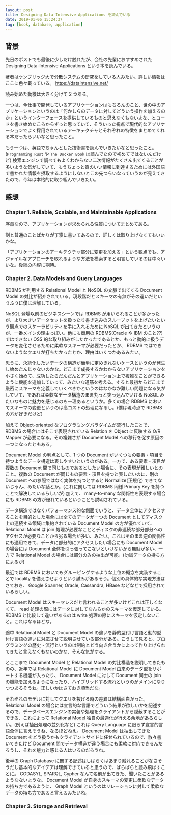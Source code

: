 ```yaml
---
layout: post
title: Designing Data-Intensive Applications を読んでいる
date: 2019-01-06 15:24:37
tag: [book, database, application]
---
```


## 背景

先日のポストでも最後に少しだけ触れたが、会社の先輩におすすめされた Designing Data-Intensive Applications という本を読んでいる。

著者はケンブリッジ大で分散システムの研究をしている人みたい。詳しい情報はここに色々載っている。 https://dataintensive.net/

読み始めた動機は大きく分けて 2 つある。

一つは、今仕事で開発しているアプリケーションはもちろんのこと、世の中のアプリケーションというのは「何かしらのデータに対してどういう操作を加えるのか」というインターフェースを提供しているものと思えなくもないよな、とコードを書き始めたころからずっと思っていて、そういった視点で現代的なアプリケーションでよく採用されているアーキテクチャとそれぞれの特徴をまとめてくれる本だったらいいなと思ったこと。

もう一つは、英語でちゃんとした技術書を読んでいきたいなと思ったこと。 (`Programming Rust` や `The Docker Book` は読んでたので初めてではないんだけど) 検索エンジンで調べてもよくわからない二次情報がたくさん出てくることが多いような気がしていて、もうちょっと質のいい情報に到達するためには外国語で書かれた情報を摂取するようにしないとこの先つらいなっていうのが見えてきたので、今年は本格的に取り組んでいきたい。

## 感想

### Chapter 1. Reliable, Scalable, and Maintainable Applications

序章なので、アプリケーションが求められる性質についてまとめてある。

割と普通のことばかりが丁寧に書いてあるので、詳しくは取り上げなくてもいいかな。

「アプリケーションのアーキテクチャ部分に変更を加える」という観点でも、アジャイルなアプローチを取れるような方法を模索すると明言しているのは中々いいな。後続の内容に期待。

### Chapter 2. Data Models and Query Languages

RDBMS が利用する Relational Model と NoSQL の文脈で出てくる Document Model の対比が紹介されている。現段階だとスキーマの有無がその違いだというふうに僕は理解している。

NoSQL 登場以前のビジネスシーンでは RDBMS が用いられることが多かったが、より大きいデータセットを扱ったり書き込みのスループットを上げたいという観点でのスケーラビリティを手に入れるために NoSQL が出てきたというのが、一番メインの理由っぽい。他にも商用の RDBMS(Oracle や IBM のこと??)ではできない OSS 的な取り組みがしたかったであるとか、もっと動的に扱うデータを変化させるために柔軟なスキーマが必要だったとか、 RDBMS ではできないようなクエリが打ちたかったとか、理由はいくつかあるみたい。

思うに、永続化したいデータの構造が簡単に定めきれないケースというのが発生し始めたんじゃないのかな。どこまで成長するかわからないアプリケーションを小さく始めて、成功したらだんだんとアプリケーション上で複雑なことができるように機能を追加していって、みたいな道筋を考える。すると最初からどこまで厳密にスキーマを定義していくべきかというのはなかなか難しい問題になる気がしていて、であれば柔軟なデータ構造のまま丸っと突っ込んでいける NoSQL みたいなものに魅力を感じるのも一理あるというか。多くの場合 RDBMS においてスキーマの変更というのは高コストの処理になるし。(僕は現時点で RDBMS の方が好きだけど)

加えて Object-oriented なプログラミングパラダイムが流行したことで、 RDBMS の場合にはそこで表現されている Relation を Object に反映する O/R Mapper が必要になる。その複雑さが Document Model への移行を促す原因の一つになったともある。

Document Model の利点として、1 つの Document がいくつもの要素・項目を持つようなデータ構造は表しやすいというのがある。一方で、ある要素・項目が複数の Document 間で同じものであるとしたい場合に、その表現が難しいとのこと。複数の Document が同じもの要素・項目を持つと表したいのに、別の Document への参照ではなく実体を持つとすると Normalize(正規化) できてないじゃん、みたいな話とか。(これに関しては RDBMS 同様 Primary Key を持つことで解決しているらしいが) 加えて、 many-to-many な関係性を表現する場合にも RDBMS の方が優れているということも説明されている。

データ構造ではなくパフォーマンス的な側面でいうと、データ全体にアクセスすることを目的とした場合には全てのデータが一つの Document としてディスク上の連続する領域に集約されている Document Model の方が優れていて、 Relational Model は join 処理が必要なこととディスクの非連続な部分部分へのアクセスが必要なことから劣る場合が多い、みたい。これはそのまま逆の関係性にも適用できて、データに部分的にアクセスしたい場合にも Document Model の場合には Document 全体を引っ張ってこないといけないから無駄が多い、一方で Relational Model の場合には部分のみの抽出が可能。(勿論データの持ち方によるが)

最近では RDBMS においてもグルーピングするような上位の概念を実装することで locality を備えさせようという試みがあるそう。個別の具体的な実現方法はさておき、 Google Spanner, Oracle, Cassandra, HBase などなどで採用されているらしい。

Document Model はスキーマレスだと言われることが多いけどこれは正しくなくて、 read 処理の際にはデータに対してなんらかのスキーマを仮定している。 RDBMS と比較して違いがあるのは write 処理の際にスキーマを仮定しないこと。これはなるほどな。

途中 Relational Model と Document Model の違いを静的型付け言語と動的型付け言語の違いに対応させて説明させている部分がある。こうして見ると、プログラミングの歴史・流行というのは制約とどう向き合うかによって作り上げられてきたと言えなくもないのかな、そんな気がする。

とここまで Document Model と Relational Model の対比構造を説明してきたものの、近年では Relational Model に Document Model 由来のデータ型をサポートする機能が入ったり、 Document Model に対して Document 同士の join の機能を加えるようになったり、ハイブリッドする流れというのがメインになりつつあるそうね。正しいかはさておき順当だな。

それぞれのモデルに対してクエリを投げる時の差異は結構面白かった。 Relational Model の場合には宣言的な言語でどういう結果が欲しいかを記述するので、データベースエンジンの実装や処理をクライアントから隠蔽することができる、これによって Relational Model 独自の最適化が行える余地があるらしい。(例えば抽出処理の並列化など) これは Query Language に限らず宣言的言語全体に言えそうね、なるほどねえ。 Document Model は抽出してきた Document をどう扱うかもクライアントサイドに任せられているので、散々書いてきたけど Document 間でデータ構造が違う場合にも柔軟に対応できるんだろうし、それを魅力と感じる人はいるのだろうね。

後半の Graph Database に関する記述はしばらくはあまり触れることがなさそうだし基本的なアイデアは理解できていると思うので、ぱらぱらと読み飛ばすことに。 CODASYL, SPARQL, Cypher なんて名前が出てきた、聞いたことがあるようなないような。 Document Model が自身のスキーマの変更に柔軟なデータの持ち方であるように、 Graph Model というのはリレーションに対して柔軟なデータの持ち方であると言えるみたいね。

### Chapter 3. Storage and Retrieval


